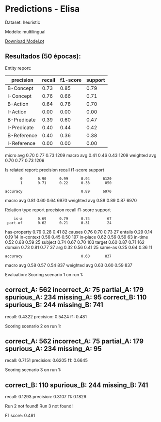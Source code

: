 # Predictions - Elisa

Dataset: heuristic

Modelo: multilingual

[Download Model.pt](https://drive.google.com/file/d/1k84X84c2_yzK-wKcATnLf76bTJkTqMrn/view?usp=sharing)


## Resultados (50 épocas):

Entity report:

| precision | recall | f1-score  | support |
|------|------|------|------|
|B-Concept|0.73|0.85|0.79|634|
|I-Concept|0.76|0.66|0.71|323|
|B-Action|0.64|0.78|0.70|175|
|I-Action|0.00|0.00|0.00|4|
|B-Predicate|0.39|0.60|0.47|53|
|I-Predicate|0.40|0.44|0.42|9|
|B-Reference|0.40|0.36|0.38|11|
|I-Reference|0.00|0.00|0.00|0|



   micro avg       0.70      0.77      0.73      1209
   macro avg       0.41      0.46      0.43      1209
weighted avg       0.70      0.77      0.73      1209


Is related report:
              precision    recall  f1-score   support

           0       0.90      0.99      0.94      6120
           1       0.71      0.22      0.33       850

    accuracy                           0.89      6970
   macro avg       0.81      0.60      0.64      6970
weighted avg       0.88      0.89      0.87      6970


Relation type report
              precision    recall  f1-score   support

        is-a       0.69      0.79      0.74        67
     part-of       0.62      0.21      0.31        24
has-property       0.79      0.28      0.41        82
      causes       0.76      0.70      0.73        27
     entails       0.29      0.14      0.19        14
  in-context       0.56      0.45      0.50       197
    in-place       0.62      0.56      0.59        63
     in-time       0.52      0.68      0.59        25
     subject       0.74      0.67      0.70       103
      target       0.60      0.87      0.71       162
      domain       0.73      0.81      0.77        37
         arg       0.32      0.56      0.41        25
     same-as       0.25      0.64      0.36        11

    accuracy                           0.60       837
   macro avg       0.58      0.57      0.54       837
weighted avg       0.63      0.60      0.59       837


Evaluation:
Scoring scenario 1 on run 1:

correct_A: 562
incorrect_A: 75
partial_A: 179
spurious_A: 234
missing_A: 95
correct_B: 110
spurious_B: 244
missing_B: 741
--------------------
recall: 0.4322
precision: 0.5424
f1: 0.481

Scoring scenario 2 on run 1:

correct_A: 562
incorrect_A: 75
partial_A: 179
spurious_A: 234
missing_A: 95
--------------------
recall: 0.7151
precision: 0.6205
f1: 0.6645

Scoring scenario 3 on run 1:

correct_B: 110
spurious_B: 244
missing_B: 741
--------------------
recall: 0.1293
precision: 0.3107
f1: 0.1826

Run 2 not found!
Run 3 not found!


F1 score: 0.481
